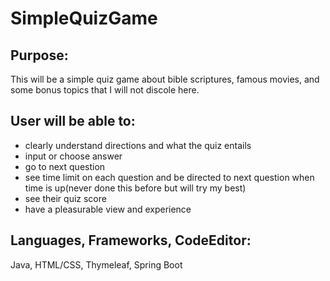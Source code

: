 # SimpleQuizGame


## Purpose: ##
  
  This will be a simple quiz game about  bible scriptures, famous movies, and some bonus topics that I will not discole here.

## User will be able to: ##

- clearly understand directions and what the quiz entails
- input or choose answer
- go to next question
- see time limit on each question and be directed to next question when time is up(never done this before but will try my best)
- see their quiz score
- have a pleasurable view and experience

## Languages, Frameworks, CodeEditor: ##

Java, HTML/CSS, Thymeleaf, Spring Boot
